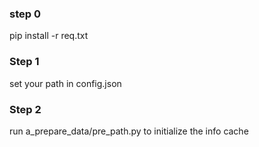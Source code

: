 ### step 0
pip install -r req.txt


### Step 1
set your path in config.json


### Step 2
run a_prepare_data/pre_path.py to initialize the info cache



